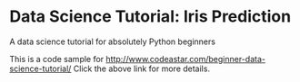 # Data Science Tutorial: Iris Prediction 
A data science tutorial for absolutely Python beginners

This is a code sample for 
http://www.codeastar.com/beginner-data-science-tutorial/
Click the above link for more details.
